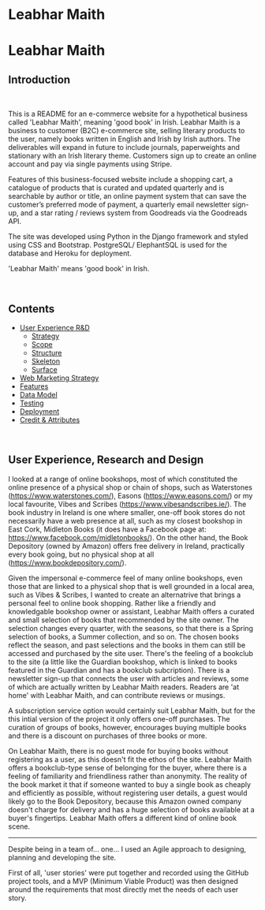 # Leabhar Maith
# Leabhar Maith

## Introduction

<br>

This is a README for an e-commerce website for a hypothetical business called 'Leabhar Maith', meaning 'good book' in Irish. 
Leabhar Maith is a business to customer (B2C) e-commerce site, selling literary products to the user, namely books written in English and Irish by Irish authors. The deliverables will expand in future to include journals, paperweights and stationary with an Irish literary theme. Customers sign up to create an online account and pay via single payments using Stripe.

Features of this business-focused website include a shopping cart, a catalogue of products that is curated and updated quarterly and is searchable by author or title, an online payment system that can save the customer’s preferred mode of payment, a quarterly email newsletter sign-up, and a star rating / reviews system from Goodreads via the Goodreads API.

The site was developed using Python in the Django framework and styled using CSS and Bootstrap. PostgreSQL/ ElephantSQL is used for the database and Heroku for deployment. 

'Leabhar Maith' means 'good book' in Irish.

<br>

## Contents

* [User Experience R&D](#user-experience,-research-and-design)
    * [Strategy](#strategy)
    * [Scope](#Scope)
    * [Structure](#Structure)
    * [Skeleton](#Skeleton)
    * [Surface](#Surface)
* [Web Marketing Strategy](#Web-marketing-strategy)
* [Features](#Features)
* [Data Model](#Data-Model)
* [Testing](#Testing)
* [Deployment](#Deployment)
* [Credit & Attributes](#Credit-&-attributes)

<br>

## User Experience, Research and Design

I looked at a range of online bookshops, most of which constituted the online presence of a physical shop or chain of shops, such as Waterstones (https://www.waterstones.com/), Easons (https://www.easons.com/) or my local favourite, Vibes and Scribes (https://www.vibesandscribes.ie/). The book industry in Ireland is one where smaller, one-off book stores do not necessarily have a web presence at all, such as my closest bookshop in East Cork, Midleton Books (it does have a Facebook page at: https://www.facebook.com/midletonbooks/). On the other hand, the Book Depository (owned by Amazon) offers free delivery in Ireland, practically every book going, but no physical shop at all (https://www.bookdepository.com/).

Given the impersonal e-commerce feel of many online bookshops, even those that are linked to a physical shop that is well grounded in a local area, such as Vibes & Scribes, I wanted to create an alternatrive that brings a personal feel to online book shopping. Rather like a friendly and knowledgable bookshop owner or assistant, Leabhar Maith offers a curated and small selection of books that recommended by the site owner. The selection changes every quarter, with the seasons, so that there is a Spring selection of books, a Summer collection, and so on. The chosen books reflect the season, and past selections and the books in them can still be accessed and purchased by the site user. There's the feeling of a bookclub to the site (a little like the Guardian bookshop, which is linked to books featured in the Guardian and has a bookclub subcription). There is a newsletter sign-up that connects the user with articles and reviews, some of which are actually written by Leabhar Maith readers. Readers are 'at home' with Leabhar Maith, and can contribute reviews or musings.

A subscription service option would certainly suit Leabhar Maith, but for the this intial version of the project it only offers one-off purchases. The curation of groups of books, however, encourages buying multiple books and there is a discount on purchases of three books or more. 

On Leabhar Maith, there is no guest mode for buying books without registering as a user, as this doesn't fit the ethos of the site. Leabhar Maith offers a bookclub-type sense of belonging for the buyer, where there is a feeling of familiarity and friendliness rather than anonymity. The reality of the book market it that if someone wanted to buy a single book as cheaply and efficiently as possible, without registering user details, a guest would likely go to the Book Depository, because this Amazon owned company doesn't charge for delivery and has a huge selection of books available at a buyer's fingertips. Leabhar Maith offers a different kind of online book scene.  

------

Despite being in a team of... one... I used an Agile approach to designing, planning and developing the site.

First of all, 'user stories' were put together and recorded using the GitHub project tools, and a MVP (Minimum Viable Product) was then designed around the requirements that most directly met the needs of each user story.